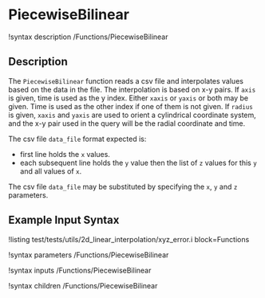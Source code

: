 # PiecewiseBilinear

!syntax description /Functions/PiecewiseBilinear

## Description

The `PiecewiseBilinear` function reads a csv file and interpolates values based on the
data in the file.  The interpolation is based on x-y pairs.  If `axis` is given, time is
used as the y index.  Either `xaxis` or `yaxis` or both may be given.  Time is used as
the other index if one of them is not given.  If `radius` is given, `xaxis` and `yaxis`
are used to orient a cylindrical coordinate system, and the x-y pair used in the query
will be the radial coordinate and time.

The csv file `data_file` format expected is:

* first line holds the `x` values.
* each subsequent line holds the `y` value then the list of `z` values for this `y` and
all values of `x`.

The csv file `data_file` may be substituted by specifying the `x`, `y` and `z` parameters.

## Example Input Syntax

!listing test/tests/utils/2d_linear_interpolation/xyz_error.i block=Functions

!syntax parameters /Functions/PiecewiseBilinear

!syntax inputs /Functions/PiecewiseBilinear

!syntax children /Functions/PiecewiseBilinear
